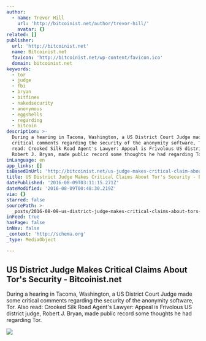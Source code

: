 ```yaml
---
author:
  - name: Trevor Hill
    url: 'http://bitcoinist.net/author/trevor-hill/'
    avatar: {}
related: []
publisher:
  url: 'http://bitcoinist.net'
  name: Bitcoinist.net
  favicon: 'http://bitcoinist.net/wp-content/favicon.ico'
  domain: bitcoinist.net
keywords:
  - tor
  - judge
  - fbi
  - bryan
  - bitfinex
  - nakedsecurity
  - anonymous
  - eggshells
  - regarding
  - bitcoin
description: >-
  During a hearing in Tacoma, Washington, a US District Court Judge made some
  critical comments regarding the security of the anonymity software, Tor. Also
  read: Crooked Silk Road Agent's Lawyer: Appeal is Frivolous US district judge,
  Robert J. Bryan, made public record some thoughts he had regarding Tor.
inLanguage: en
app_links: []
isBasedOnUrl: 'http://bitcoinist.net/us-judge-makes-critical-claim-about-tors-security/'
title: US District Judge Makes Critical Claims About Tor's Security - Bitcoinist.net
datePublished: '2016-08-09T03:11:15.271Z'
dateModified: '2016-08-09T00:48:30.219Z'
via: {}
starred: false
sourcePath: >-
  _posts/2016-08-09-us-district-judge-makes-critical-claims-about-tors-security.md
inFeed: true
hasPage: false
inNav: false
_context: 'http://schema.org'
_type: MediaObject

---
```

<article style=""><h1>US District Judge Makes Critical Claims About Tor's Security - Bitcoinist.net</h1><p>During a hearing in Tacoma, Washington, a US District Court Judge made some critical comments regarding the security of the anonymity software, Tor. Also read: Crooked Silk Road Agent's Lawyer: Appeal is Frivolous US district judge, Robert J. Bryan, made public record some thoughts he had regarding Tor.</p><img src="http://bitcoinist.net/wp-content/uploads/2016/08/Judge-hammer.jpg" /></article>